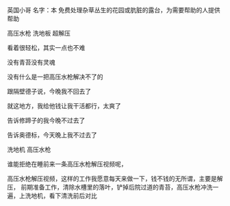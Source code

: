 
英国小哥
名字：本
免费处理杂草丛生的花园或肮脏的露台，为需要帮助的人提供帮助


高压水枪 洗地板  超解压

看着很轻松，其实一点也不难

没有青苔没有灵魂

没有什么是一把高压水枪解决不了的

跟隔壁德子说，今晚我不回去了

就这地方，我给他钱让我干活都行，太爽了

告诉修蹄子的我今晚不过去了

告诉奥德标，今天晚上我不过去了


洗地机 高压水枪


谁能拒绝在睡前来一条高压水枪解压视频呢，

高压水枪解压视频，这样的工作我愿意每天来做一下，钱不钱的无所谓，主要是解压，
前期准备工作，清除水槽里的落叶，铲掉后院过道的青苔，高压水枪冲洗一遍，上洗地机，看下清洗前后对比
